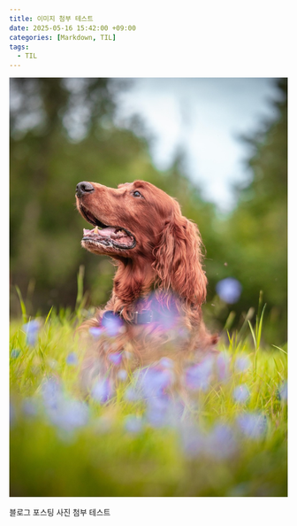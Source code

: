 ```yaml
---
title: 이미지 첨부 테스트
date: 2025-05-16 15:42:00 +09:00
categories: [Markdown, TIL]
tags:
  - TIL
---
```


![img](/assets/img/image-test.jpg)

블로그 포스팅 사진 첨부 테스트